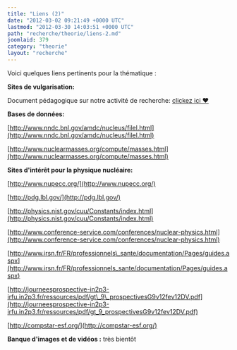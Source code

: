 ```yaml
---
title: "Liens (2)"
date: "2012-03-02 09:21:49 +0000 UTC"
lastmod: "2012-03-30 14:03:51 +0000 UTC"
path: "recherche/theorie/liens-2.md"
joomlaid: 379
category: "theorie"
layout: "recherche"
---
```

Voici quelques liens pertinents pour la thématique :

**Sites de vulgarisation:**

Document pédagogique sur notre activité de recherche: [clickez ici ♥](images/Recherche/TheorieBE/fichiers/presentation.pdf) 

**Bases de données:**

[http://www.nndc.bnl.gov/amdc/nucleus/filel.html](http://www.nndc.bnl.gov/amdc/nucleus/filel.html)

[http://www.nuclearmasses.org/compute/masses.html](http://www.nuclearmasses.org/compute/masses.html)

**Sites d'intérêt pour la physique nucléaire:**

[http://www.nupecc.org/](http://www.nupecc.org/)

[http://pdg.lbl.gov/](http://pdg.lbl.gov/)

[http://physics.nist.gov/cuu/Constants/index.html](http://physics.nist.gov/cuu/Constants/index.html)

[http://www.conference-service.com/conferences/nuclear-physics.html](http://www.conference-service.com/conferences/nuclear-physics.html)

[http://www.irsn.fr/FR/professionnels\_sante/documentation/Pages/guides.aspx](http://www.irsn.fr/FR/professionnels_sante/documentation/Pages/guides.aspx)

[http://journeesprospective-in2p3-irfu.in2p3.fr/ressources/pdf/gt\_9\_prospectivesG9v12fev12DV.pdf](http://journeesprospective-in2p3-irfu.in2p3.fr/ressources/pdf/gt_9_prospectivesG9v12fev12DV.pdf)

[http://compstar-esf.org/](http://compstar-esf.org/)

**Banque d'images et de vidéos :** très bientôt
